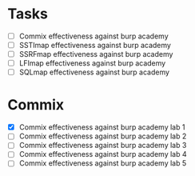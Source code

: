 # Tasks

- [ ] Commix effectiveness against burp academy
- [ ] SSTImap effectiveness against burp academy
- [ ] SSRFmap effectiveness against burp academy
- [ ] LFImap effectiveness against burp academy
- [ ] SQLmap effectiveness against burp academy

# Commix
- [x] Commix effectiveness against burp academy lab 1
- [ ] Commix effectiveness against burp academy lab 2
- [ ] Commix effectiveness against burp academy lab 3
- [ ] Commix effectiveness against burp academy lab 4
- [ ] Commix effectiveness against burp academy lab 5
